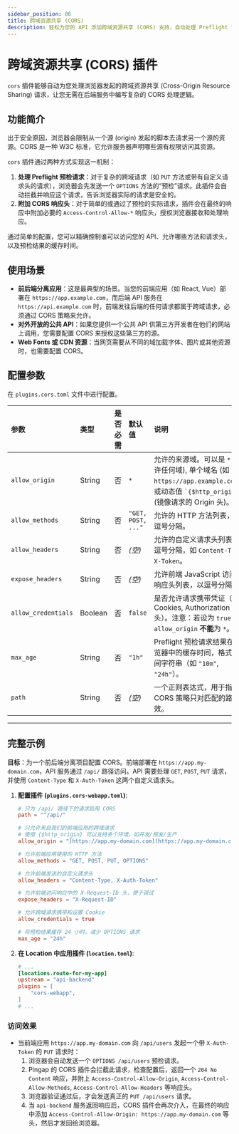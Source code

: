 ```yaml
---
sidebar_position: 86 
title: 跨域资源共享 (CORS)
description: 轻松为您的 API 添加跨域资源共享 (CORS) 支持，自动处理 Preflight 预检请求并附加必要的响应头，让您的前后端分离应用顺畅通信。
---
```


# 跨域资源共享 (CORS) 插件

`cors` 插件能够自动为您处理浏览器发起的跨域资源共享 (Cross-Origin Resource Sharing) 请求，让您无需在后端服务中编写复杂的 CORS 处理逻辑。



## 功能简介

出于安全原因，浏览器会限制从一个源 (origin) 发起的脚本去请求另一个源的资源。CORS 是一种 W3C 标准，它允许服务器声明哪些源有权限访问其资源。

`cors` 插件通过两种方式实现这一机制：
1.  **处理 Preflight 预检请求**：对于复杂的跨域请求（如 `PUT` 方法或带有自定义请求头的请求），浏览器会先发送一个 `OPTIONS` 方法的“预检”请求。此插件会自动拦截并响应这个请求，告诉浏览器实际的请求是安全的。
2.  **附加 CORS 响应头**：对于简单的或通过了预检的实际请求，插件会在最终的响应中附加必要的 `Access-Control-Allow-*` 响应头，授权浏览器接收和处理响应。

通过简单的配置，您可以精确控制谁可以访问您的 API、允许哪些方法和请求头，以及预检结果的缓存时间。

## 使用场景

* **前后端分离应用**：这是最典型的场景。当您的前端应用（如 React, Vue）部署在 `https://app.example.com`，而后端 API 服务在 `https://api.example.com` 时，前端发往后端的任何请求都属于跨域请求，必须通过 CORS 策略来允许。
* **对外开放的公共 API**：如果您提供一个公共 API 供第三方开发者在他们的网站上调用，您需要配置 CORS 来授权这些第三方的源。
* **Web Fonts 或 CDN 资源**：当网页需要从不同的域加载字体、图片或其他资源时，也需要配置 CORS。

## 配置参数

在 `plugins.cors.toml` 文件中进行配置。

| 参数                | 类型    | 是否必需 | 默认值             | 说明                                                                                                                                     |
| :------------------ | :------ | :------- | :----------------- | :--------------------------------------------------------------------------------------------------------------------------------------- |
| `allow_origin`      | String  | 否       | `*`                | 允许的来源域。可以是 `*` (允许任何域), 单个域名 (如 `https://app.example.com`)，或动态值 `` `{$http_origin}` `` (镜像请求的 Origin 头)。 |
| `allow_methods`     | String  | 否       | `"GET, POST, ..."` | 允许的 HTTP 方法列表，以逗号分隔。                                                                                                       |
| `allow_headers`     | String  | 否       | *(空)*             | 允许的自定义请求头列表，以逗号分隔，如 `Content-Type, X-Token`。                                                                         |
| `expose_headers`    | String  | 否       | *(空)*             | 允许前端 JavaScript 访问的响应头列表，以逗号分隔。                                                                                       |
| `allow_credentials` | Boolean | 否       | `false`            | 是否允许请求携带凭证（如 Cookies, Authorization 头）。注意：若设为 `true`，`allow_origin` **不能**为 `*`。                               |
| `max_age`           | String  | 否       | `"1h"`             | Preflight 预检请求结果在浏览器中的缓存时间，格式为时间字符串（如 `"10m"`, `"24h"`）。                                                    |
| `path`              | String  | 否       | *(空)*             | 一个正则表达式，用于指定此 CORS 策略只对匹配的路径生效。                                                                                 |

---

## 完整示例

**目标**：为一个前后端分离项目配置 CORS。前端部署在 `https://app.my-domain.com`，API 服务通过 `/api/` 路径访问。API 需要处理 `GET`, `POST`, `PUT` 请求，并使用 `Content-Type` 和 `X-Auth-Token` 这两个自定义请求头。

1.  **配置插件 (`plugins.cors-webapp.toml`)**:
    ```toml
    # 只为 /api/ 路径下的请求启用 CORS
    path = "^/api/"

    # 只允许来自我们的前端应用的跨域请求
    # 使用 {$http_origin} 可以支持多个环境，如开发/预发/生产
    allow_origin = "[https://app.my-domain.com](https://app.my-domain.com)"
    
    # 允许前端应用使用的 HTTP 方法
    allow_methods = "GET, POST, PUT, OPTIONS"
    
    # 允许前端发送的自定义请求头
    allow_headers = "Content-Type, X-Auth-Token"
    
    # 允许前端访问响应中的 X-Request-ID 头，便于调试
    expose_headers = "X-Request-ID"
    
    # 允许跨域请求携带和设置 Cookie
    allow_credentials = true
    
    # 将预检结果缓存 24 小时，减少 OPTIONS 请求
    max_age = "24h"
    ```

2.  **在 Location 中应用插件 (`location.toml`)**:
    ```toml
    # ...
    [locations.route-for-my-app]
    upstream = "api-backend"
    plugins = [
        "cors-webapp",
    ]
    # ...
    ```

### 访问效果

* 当前端应用 `https://app.my-domain.com` 向 `/api/users` 发起一个带 `X-Auth-Token` 的 `PUT` 请求时：
    1.  浏览器会自动发送一个 `OPTIONS /api/users` 预检请求。
    2.  Pingap 的 CORS 插件会拦截此请求，检查配置后，返回一个 `204 No Content` 响应，并附上 `Access-Control-Allow-Origin`, `Access-Control-Allow-Methods`, `Access-Control-Allow-Headers` 等响应头。
    3.  浏览器验证通过后，才会发送真正的 `PUT /api/users` 请求。
    4.  当 `api-backend` 服务返回响应后，CORS 插件会再次介入，在最终的响应中添加 `Access-Control-Allow-Origin: https://app.my-domain.com` 等头，然后才发回给浏览器。